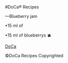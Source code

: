 #DoCa® Recipes

––Blueberry jam

•15 ml of 

•15 ml of blueberrys 🫐

[DoCa](iuiui272.github.io/DoCa)

©DoCa Recipes Copyrighted
